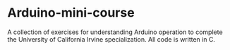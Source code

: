 # Arduino-mini-course
A collection of exercises for understanding Arduino operation to complete the University of California Irvine specialization. All code is written in C. 
